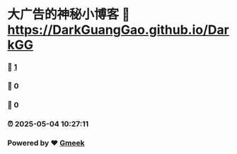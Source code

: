 # 大广告的神秘小博客 :link: https://DarkGuangGao.github.io/DarkGG 
### :page_facing_up: [1](https://DarkGuangGao.github.io/DarkGG/tag.html) 
### :speech_balloon: 0 
### :hibiscus: 0 
### :alarm_clock: 2025-05-04 10:27:11 
### Powered by :heart: [Gmeek](https://github.com/Meekdai/Gmeek)
